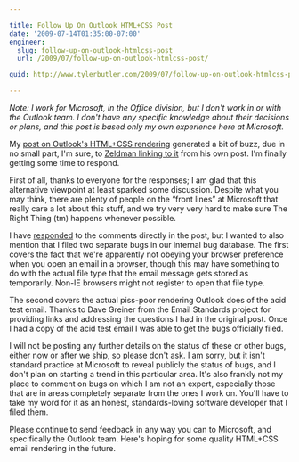 ```yaml
---

title: Follow Up On Outlook HTML+CSS Post
date: '2009-07-14T01:35:00-07:00'
engineer:
  slug: follow-up-on-outlook-htmlcss-post
  url: /2009/07/follow-up-on-outlook-htmlcss-post/

guid: http://www.tylerbutler.com/2009/07/follow-up-on-outlook-htmlcss-post/

---
```


_Note: I work for Microsoft, in the Office division, but I don't work in or
with the Outlook team. I don't have any specific knowledge about their
decisions or plans, and this post is based only my own experience here at
Microsoft._

My [post on Outlook's HTML+CSS rendering][1] generated a bit of buzz, due in
no small part, I'm sure, to [Zeldman linking to it][2] from his own post. I'm
finally getting some time to respond.

First of all, thanks to everyone for the responses; I am glad that this
alternative viewpoint at least sparked some discussion. Despite what you may
think, there are plenty of people on the “front lines” at Microsoft that
really care a lot about this stuff, and we try very very hard to make sure The
Right Thing (tm) happens whenever possible.

I have [responded][3] to the comments directly in the post, but I wanted to
also mention that I filed two separate bugs in our internal bug database. The
first covers the fact that we're apparently not obeying your browser
preference when you open an email in a browser, though this may have something
to do with the actual file type that the email message gets stored as
temporarily. Non-IE browsers might not register to open that file type.

The second covers the actual piss-poor rendering Outlook does of the acid test
email. Thanks to Dave Greiner from the Email Standards project for providing
links and addressing the questions I had in the original post. Once I had a
copy of the acid test email I was able to get the bugs officially filed.

I will not be posting any further details on the status of these or other
bugs, either now or after we ship, so please don't ask. I am sorry, but it
isn't standard practice at Microsoft to reveal publicly the status of bugs,
and I don't plan on starting a trend in this particular area. It's also
frankly not my place to comment on bugs on which I am not an expert,
especially those that are in areas completely separate from the ones I work
on. You'll have to take my word for it as an honest, standards-loving software
developer that I filed them.

Please continue to send feedback in any way you can to Microsoft, and
specifically the Outlook team. Here's hoping for some quality HTML+CSS email
rendering in the future.

   [1]: /2009/06/outlook-email-and-css/
   [2]: http://www.zeldman.com/2009/06/24/sour-outlook/#comment-43712
   [3]: /2009/06/outlook-email-and-css/comment-page-1/#comment-137

